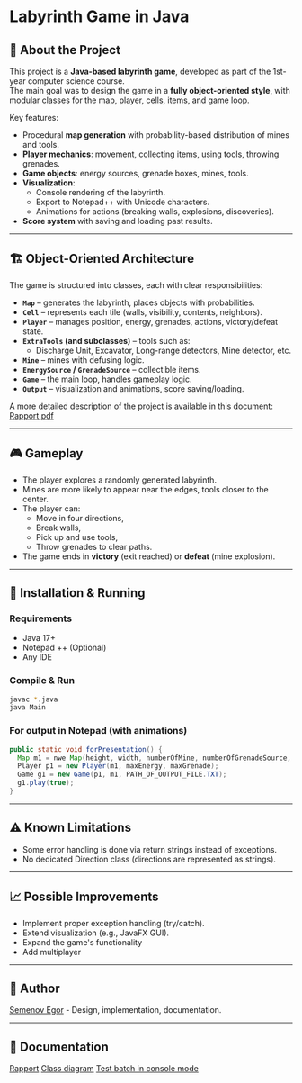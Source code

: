 # Labyrinth Game in Java

## 📌 About the Project
This project is a **Java-based labyrinth game**, developed as part of the 1st-year computer science course.  
The main goal was to design the game in a **fully object-oriented style**, with modular classes for the map, player, cells, items, and game loop.

Key features:
- Procedural **map generation** with probability-based distribution of mines and tools.
- **Player mechanics**: movement, collecting items, using tools, throwing grenades.
- **Game objects**: energy sources, grenade boxes, mines, tools.
- **Visualization**:
  - Console rendering of the labyrinth.
  - Export to Notepad++ with Unicode characters.
  - Animations for actions (breaking walls, explosions, discoveries).
- **Score system** with saving and loading past results.

---

## 🏗 Object-Oriented Architecture

The game is structured into classes, each with clear responsibilities:

- **`Map`** – generates the labyrinth, places objects with probabilities.  
- **`Cell`** – represents each tile (walls, visibility, contents, neighbors).  
- **`Player`** – manages position, energy, grenades, actions, victory/defeat state.  
- **`ExtraTools` (and subclasses)** – tools such as:
  - Discharge Unit, Excavator, Long-range detectors, Mine detector, etc.  
- **`Mine`** – mines with defusing logic.  
- **`EnergySource` / `GrenadeSource`** – collectible items.  
- **`Game`** – the main loop, handles gameplay logic.  
- **`Output`** – visualization and animations, score saving/loading.

A more detailed description of the project is available in this document: [Rapport.pdf](https://github.com/HobbitTheCat/MazeRunner/blob/main/Docs/Rapport.pdf)

---

## 🎮 Gameplay
- The player explores a randomly generated labyrinth.  
- Mines are more likely to appear near the edges, tools closer to the center.  
- The player can:
  - Move in four directions,
  - Break walls,
  - Pick up and use tools,
  - Throw grenades to clear paths.  
- The game ends in **victory** (exit reached) or **defeat** (mine explosion).

---

## 🚀 Installation & Running
### Requirements
- Java 17+
- Notepad ++ (Optional)
- Any IDE

### Compile & Run
```bash
javac *.java
java Main
```

### For output in Notepad (with animations)
```java Main.java
public static void forPresentation() {
  Map m1 = nwe Map(height, width, numberOfMine, numberOfGrenadeSource, numberOfEnergySource, amountEnergy, amountGrenade);
  Player p1 = new Player(m1, maxEnergy, maxGrenade);
  Game g1 = new Game(p1, m1, PATH_OF_OUTPUT_FILE.TXT);
  g1.play(true);
}
```

---

## ⚠️ Known Limitations
- Some error handling is done via return strings instead of exceptions.
- No dedicated Direction class (directions are represented as strings).

---

## 📈 Possible Improvements
- Implement proper exception handling (try/catch).
- Extend visualization (e.g., JavaFX GUI).
- Expand the game's functionality
- Add multiplayer

---

## 👥 Author
[Semenov Egor](https://github.com/HobbitTheCat) - Design, implementation, documentation.

---

## 📂 Documentation
[Rapport](https://github.com/HobbitTheCat/MazeRunner/blob/main/Docs/Rapport.pdf)
[Class diagram](https://github.com/HobbitTheCat/MazeRunner/blob/main/Docs/Diagramme%20de%20classes.pdf)
[Test batch in console mode](https://github.com/HobbitTheCat/MazeRunner/blob/main/Docs/Jeux%20d'essais.txt)
